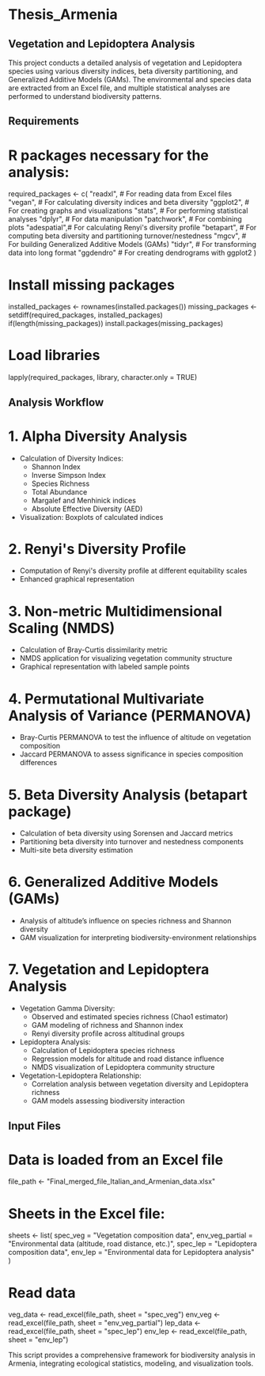 # Thesis_Armenia

## Vegetation and Lepidoptera Analysis

 This project conducts a detailed analysis of vegetation and Lepidoptera species 
 using various diversity indices, beta diversity partitioning, and Generalized Additive Models (GAMs). 
 The environmental and species data are extracted from an Excel file, 
 and multiple statistical analyses are performed to understand biodiversity patterns.

## Requirements

# R packages necessary for the analysis:
required_packages <- c(
  "readxl",    # For reading data from Excel files
  "vegan",     # For calculating diversity indices and beta diversity
  "ggplot2",   # For creating graphs and visualizations
  "stats",     # For performing statistical analyses
  "dplyr",     # For data manipulation
  "patchwork", # For combining plots
  "adespatial",# For calculating Renyi's diversity profile
  "betapart",  # For computing beta diversity and partitioning turnover/nestedness
  "mgcv",      # For building Generalized Additive Models (GAMs)
  "tidyr",     # For transforming data into long format
  "ggdendro"   # For creating dendrograms with ggplot2
)

# Install missing packages
installed_packages <- rownames(installed.packages())
missing_packages <- setdiff(required_packages, installed_packages)
if(length(missing_packages)) install.packages(missing_packages)

# Load libraries
lapply(required_packages, library, character.only = TRUE)

## Analysis Workflow

# 1. Alpha Diversity Analysis
 - Calculation of Diversity Indices:
   - Shannon Index
   - Inverse Simpson Index
   - Species Richness
   - Total Abundance
   - Margalef and Menhinick indices
   - Absolute Effective Diversity (AED)
 - Visualization: Boxplots of calculated indices

# 2. Renyi's Diversity Profile
 - Computation of Renyi's diversity profile at different equitability scales
 - Enhanced graphical representation

# 3. Non-metric Multidimensional Scaling (NMDS)
 - Calculation of Bray-Curtis dissimilarity metric
 - NMDS application for visualizing vegetation community structure
 - Graphical representation with labeled sample points

# 4. Permutational Multivariate Analysis of Variance (PERMANOVA)
 - Bray-Curtis PERMANOVA to test the influence of altitude on vegetation composition
 - Jaccard PERMANOVA to assess significance in species composition differences

# 5. Beta Diversity Analysis (betapart package)
 - Calculation of beta diversity using Sorensen and Jaccard metrics
 - Partitioning beta diversity into turnover and nestedness components
 - Multi-site beta diversity estimation

# 6. Generalized Additive Models (GAMs)
 - Analysis of altitude’s influence on species richness and Shannon diversity
 - GAM visualization for interpreting biodiversity-environment relationships

# 7. Vegetation and Lepidoptera Analysis
 - Vegetation Gamma Diversity:
   - Observed and estimated species richness (Chao1 estimator)
   - GAM modeling of richness and Shannon index
   - Renyi diversity profile across altitudinal groups
 - Lepidoptera Analysis:
   - Calculation of Lepidoptera species richness
   - Regression models for altitude and road distance influence
   - NMDS visualization of Lepidoptera community structure
 - Vegetation-Lepidoptera Relationship:
   - Correlation analysis between vegetation diversity and Lepidoptera richness
   - GAM models assessing biodiversity interaction

## Input Files

# Data is loaded from an Excel file
file_path <- "Final_merged_file_Italian_and_Armenian_data.xlsx"

# Sheets in the Excel file:
sheets <- list(
  spec_veg = "Vegetation composition data",
  env_veg_partial = "Environmental data (altitude, road distance, etc.)",
  spec_lep = "Lepidoptera composition data",
  env_lep = "Environmental data for Lepidoptera analysis"
)

# Read data
veg_data <- read_excel(file_path, sheet = "spec_veg")
env_veg  <- read_excel(file_path, sheet = "env_veg_partial")
lep_data <- read_excel(file_path, sheet = "spec_lep")
env_lep  <- read_excel(file_path, sheet = "env_lep")

 This script provides a comprehensive framework for biodiversity analysis in Armenia,
 integrating ecological statistics, modeling, and visualization tools.
